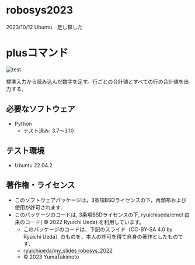 # robosys2023
2023/10/12 Ubuntu　足し算した

# plusコマンド
![test](https://github.com/YumaTakimoto/robosys2023/actions/workflows/test.yml/badge.svg)

標準入力から読み込んだ数字を足す。行ごとの合計値とすべての行の合計値を出力する。



## 必要なソフトウェア
* Python
  * テスト済み: 3.7～3.10

## テスト環境
* Ubuntu 22.04.2


## 著作権・ライセンス

* このソフトウェアパッケージは，3条項BSDライセンスの下，再頒布および使用が許可されます．
* このパッケージのコードは, 3条項BSDライセンスの下, ryuichiueda/emcl 由来のコード( © 2022 Ryuichi Ueda) を利用しています。
  * このパッケージのコードは，下記のスライド（CC-BY-SA 4.0 by Ryuichi Ueda）のものを，本人の許可を得て自身の著作としたものです．
  * [ryuichiueda/my_slides robosys_2022](https://github.com/ryuichiueda/my_slides/tree/master/robosys_2022)
  * © 2023 YumaTakimoto
